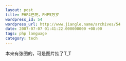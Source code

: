 ```yaml
---
layout: post
title: PHP4已死，PHP5万岁
wordpress_id: 54
wordpress_url: http://www.jiangle.name/archives/54
date: 2007-07-07 01:41:22.000000000 +08:00
tags: php language
category: tech
---
```

本来有张图的，可是图片挂了T_T